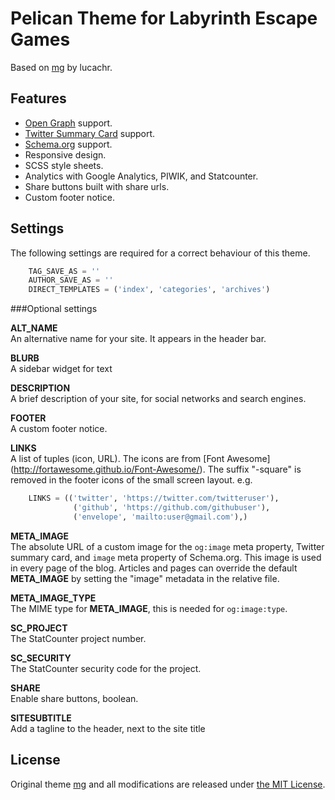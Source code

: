Pelican Theme for Labyrinth Escape Games
==============

Based on [mg](https://github.com/lucachr/pelican-mg) by lucachr.

Features
--------------

* [Open Graph](http://ogp.me) support.
* [Twitter Summary Card](https://dev.twitter.com/cards/types/summary) support.
* [Schema.org](http://schema.org) support.
* Responsive design.
* SCSS style sheets.
* Analytics with Google Analytics, PIWIK, and Statcounter.
* Share buttons built with share urls.
* Custom footer notice.

Settings
--------------

The following settings are required for a correct behaviour of this theme.

```python
    TAG_SAVE_AS = ''
    AUTHOR_SAVE_AS = ''
    DIRECT_TEMPLATES = ('index', 'categories', 'archives')
```

###Optional settings

**ALT_NAME**  
An alternative name for your site. It appears in the header bar.

**BLURB**  
A sidebar widget for text

**DESCRIPTION**  
A brief description of your site, for social networks and search engines.

**FOOTER**  
A custom footer notice.

**LINKS**  
A list of tuples (icon, URL). The icons are from [Font Awesome]
(http://fortawesome.github.io/Font-Awesome/). The suffix "-square" is removed
in the footer icons of the small screen layout.
e.g.
```python
    LINKS = (('twitter', 'https://twitter.com/twitteruser'),
              ('github', 'https://github.com/githubuser'),
              ('envelope', 'mailto:user@gmail.com'),)
```

**META_IMAGE**  
The absolute URL of a custom image for the `og:image` meta property, Twitter
summary card, and `image` meta property of Schema.org. This image is used in
every page of the blog. Articles and pages can override the default
**META_IMAGE** by setting the "image" metadata in the relative file.

**META_IMAGE_TYPE**  
The MIME type for **META_IMAGE**, this is needed for `og:image:type`.

**SC_PROJECT**  
The StatCounter project number.

**SC_SECURITY**  
The StatCounter security code for the project.

**SHARE**  
Enable share buttons, boolean.

**SITESUBTITLE**  
Add a tagline to the header, next to the site title

License
---------

Original theme [mg](https://github.com/lucachr/pelican-mg) and all modifications are released under [the MIT License](http://opensource.org/licenses/MIT).


